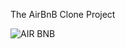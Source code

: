 The AirBnB Clone Project

![AIR BNB](https://user-images.githubusercontent.com/111281385/217294692-8bb440e5-ad96-40aa-83ad-c38c53617e20.JPG)
